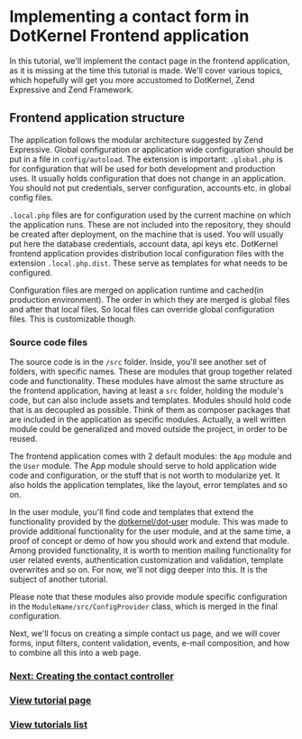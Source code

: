 # Implementing a contact form in DotKernel Frontend application

In this tutorial, we'll implement the contact page in the frontend application, as it is missing at the time this tutorial is made. We'll cover various topics, which hopefully will get you more accustomed to DotKernel, Zend Expressive and Zend Framework.

## Frontend application structure

The application follows the modular architecture suggested by Zend Expressive. Global configuration or application wide configuration should be put in a file in `config/autoload`. The extension is important: `.global.php` is for configuration that will be used for both development and production uses. It usually holds configuration that does not change in an application. You should not put credentials, server configuration, accounts etc. in global config files.

`.local.php` files are for configuration used by the current machine on which the application runs. These are not included into the repository, they should be created after deployment, on the machine that is used. You will usually put here the database credentials, account data, api keys etc. DotKernel frontend application provides distribution local configuration files with the extension `.local.php.dist`. These serve as templates for what needs to be configured.

Configuration files are merged on application runtime and cached(in production environment). The order in which they are merged is global files and after that local files. So local files can override global configuration files. This is customizable though.

### Source code files

The source code is in the `/src` folder. Inside, you'll see another set of folders, with specific names. These are modules that group together related code and functionality. These modules have almost the same structure as the frontend application, having at least a `src` folder, holding the module's code, but can also include assets and templates. Modules should hold code that is as decoupled as possible. Think of them as composer packages that are included in the application as specific modules. Actually, a well written module could be generalized and moved outside the project, in order to be reused. 

The frontend application comes with 2 default modules: the  `App` module and the `User` module. The App module should serve to hold application wide code and configuration, or the stuff that is not worth to modularize yet. It also holds the application templates, like the layout, error templates and so on.

In the user module, you'll find code and templates that extend the functionality provided by the [dotkernel/dot-user](https://github.com/dotkernel/dot-user) module. This was made to provide additional functionality for the user module, and at the same time, a proof of concept or demo of how you should work and extend that module. Among provided functionality,  it is worth to mention mailing functionality for user related events, authentication customization and validation, template overwrites and so on. For now, we'll not digg deeper into this. It is the subject of another tutorial.

Please note that these modules also provide module specific configuration in the `ModuleName/src/ConfigProvider` class, which is merged in the final configuration.

Next, we'll focus on creating a simple contact us page, and we will cover forms, input filters, content validation, events, e-mail composition, and how to combine all this into a web page.


### [Next: Creating the contact controller](02-creating-the-contact-controller.md)

### [View tutorial page](../README.md)
### [View tutorials list](../../README.md)